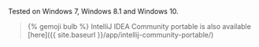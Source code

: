 Tested on Windows 7, Windows 8.1 and Windows 10.

> {% gemoji bulb %} IntelliJ IDEA Community portable is also available [here]({{ site.baseurl }}/app/intellij-community-portable/)